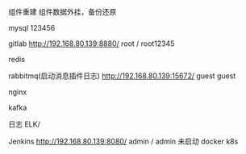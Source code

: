 组件重建
组件数据外挂，备份还原

mysql 123456

gitlab http://192.168.80.139:8880/ root / root12345

redis

rabbitmq(启动消息插件日志) http://192.168.80.139:15672/ guest guest

nginx

kafka

日志 ELK/

Jenkins http://192.168.80.139:8080/ admin / admin 未启动
docker
k8s

